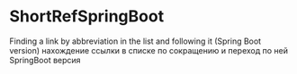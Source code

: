 # ShortRefSpringBoot

Finding a link by abbreviation in the list and following it (Spring Boot version)
нахождение ссылки  в списке по сокращению и переход по ней SpringBoot версия
